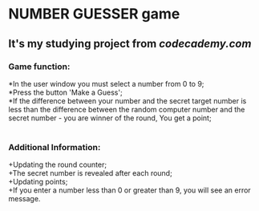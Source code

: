 # NUMBER GUESSER game

## It's my studying project from ***codecademy.com***

### Game function:
*In the user window you must select a number from 0 to 9; <br>
*Press the button 'Make a Guess'; <br>
*If the difference between your number and the secret target number is less than the difference between the random computer number and the secret number - you are winner of the round, You get a point; <br><br>


### Additional Information:
+Updating the round counter; <br>
+The secret number is revealed after each round; <br>
+Updating points; <br>
+If you enter a number less than 0 or greater than 9, you will see an error message. <br>